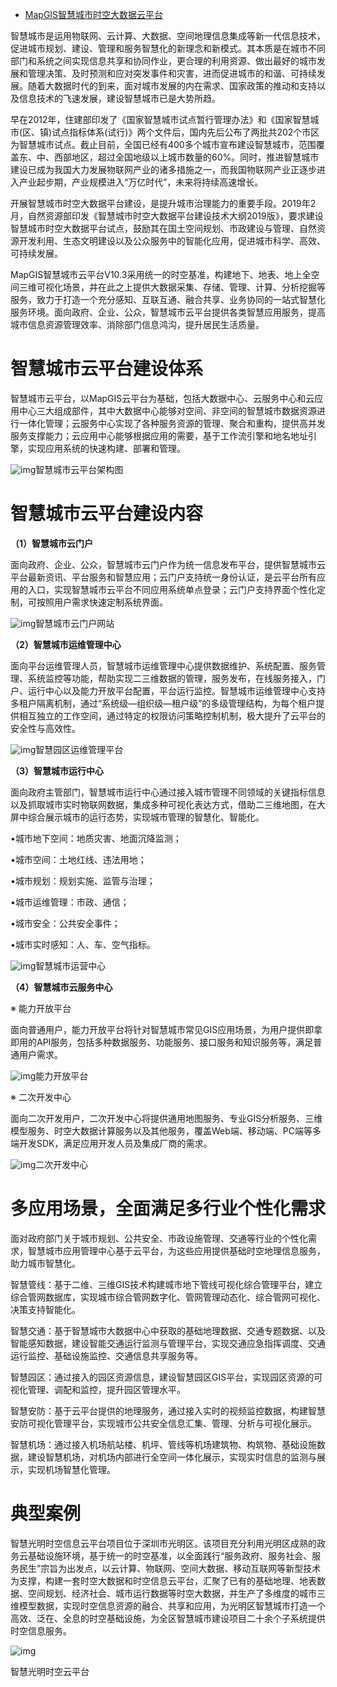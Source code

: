 - [MapGIS智慧城市时空大数据云平台](https://www.sohu.com/a/362911614_120511437)

智慧城市是运用物联网、云计算、大数据、空间地理信息集成等新一代信息技术，促进城市规划、建设、管理和服务智慧化的新理念和新模式。其本质是在城市不同部门和系统之间实现信息共享和协同作业，更合理的利用资源、做出最好的城市发展和管理决策、及时预测和应对突发事件和灾害，进而促进城市的和谐、可持续发展。随着大数据时代的到来，面对城市发展的内在需求、国家政策的推动和支持以及信息技术的飞速发展，建设智慧城市已是大势所趋。

早在2012年，住建部印发了《国家智慧城市试点暂行管理办法》和《国家智慧城市(区、镇)试点指标体系(试行)》两个文件后，国内先后公布了两批共202个市区为智慧城市试点。截止目前，全国已经有400多个城市宣布建设智慧城市，范围覆盖东、中、西部地区，超过全国地级以上城市数量的60%。同时，推进智慧城市建设已成为我国大力发展物联网产业的诸多措施之一，而我国物联网产业正逐步进入产业起步期，产业规模进入“万亿时代”，未来将持续高速增长。

开展智慧城市时空大数据平台建设，是提升城市治理能力的重要手段。2019年2月，自然资源部印发《智慧城市时空大数据平台建设技术大纲2019版》，要求建设智慧城市时空大数据平台试点，鼓励其在国土空间规划、市政建设与管理、自然资源开发利用、生态文明建设以及公众服务中的智能化应用，促进城市科学、高效、可持续发展。

MapGIS智慧城市云平台V10.3采用统一的时空基准，构建地下、地表、地上全空间三维可视化场景，并在此之上提供大数据采集、存储、管理、计算、分析挖掘等服务，致力于打造一个充分感知、互联互通、融合共享、业务协同的一站式智慧化服务环境。面向政府、企业、公众，智慧城市云平台提供各类智慧应用服务，提高城市信息资源管理效率、消除部门信息鸿沟，提升居民生活质量。

# **智慧城市云平台建设体系**

智慧城市云平台，以MapGIS云平台为基础，包括大数据中心、云服务中心和云应用中心三大组成部件，其中大数据中心能够对空间、非空间的智慧城市数据资源进行一体化管理；云服务中心实现了各种服务资源的管理、聚合和重构，提供高并发服务支撑能力；云应用中心能够根据应用的需要，基于工作流引擎和地名地址引擎，实现应用系统的快速构建、部署和管理。

![img](https://5b0988e595225.cdn.sohucs.com/images/20191226/77eb51fbac184f018fd7c400e96f4294.png)智慧城市云平台架构图

# **智慧城市云平台建设内容**

**（1）智慧城市云门户**

面向政府、企业、公众，智慧城市云门户作为统一信息发布平台，提供智慧城市云平台最新资讯、平台服务和智慧应用；云门户支持统一身份认证，是云平台所有应用的入口，实现智慧城市云平台不同应用系统单点登录；云门户支持界面个性化定制，可按照用户需求快速定制系统界面。

![img](https://5b0988e595225.cdn.sohucs.com/images/20191226/9c705262b26d4b64a8faca95c095f07c.png)智慧城市云门户网站

**（2）智慧城市运维管理中心**

面向平台运维管理人员，智慧城市运维管理中心提供数据维护、系统配置、服务管理、系统监控等功能，帮助实现二三维数据的管理，服务发布，在线服务接入，门户、运行中心以及能力开放平台配置，平台运行监控。智慧城市运维管理中心支持多租户隔离机制，通过“系统级—组织级—租户级”的多级管理结构，为每个租户提供相互独立的工作空间，通过特定的权限访问策略控制机制，极大提升了云平台的安全性与高效性。

![img](https://5b0988e595225.cdn.sohucs.com/images/20191226/8b5fd88f53144020a1f58595929d5cca.png)智慧园区运维管理平台

**（3）智慧城市运行中心**

面向政府主管部门，智慧城市运行中心通过接入城市管理不同领域的关键指标信息以及抓取城市实时物联网数据，集成多种可视化表达方式，借助二三维地图，在大屏中综合展示城市的运行态势，实现城市管理的智慧化、智能化。

•城市地下空间：地质灾害、地面沉降监测；

•城市空间：土地红线、违法用地；

•城市规划：规划实施、监管与治理；

•城市运维管理：市政、通信；

•城市安全：公共安全事件；

•城市实时感知：人、车、空气指标。

![img](https://5b0988e595225.cdn.sohucs.com/images/20191226/1f5f5e875cee482ea04a98186c444dd3.jpeg)智慧城市运营中心

**（4）智慧城市云服务中心**

※ 能力开放平台

面向普通用户，能力开放平台将针对智慧城市常见GIS应用场景，为用户提供即拿即用的API服务，包括多种数据服务、功能服务、接口服务和知识服务等，满足普通用户需求。

![img](https://5b0988e595225.cdn.sohucs.com/images/20191226/0541fca415764898ab67359427b9f046.png)能力开放平台

※ 二次开发中心

面向二次开发用户，二次开发中心将提供通用地图服务、专业GIS分析服务、三维模型服务、时空大数据计算服务以及其他服务，覆盖Web端、移动端、PC端等多端开发SDK，满足应用开发人员及集成厂商的需求。

![img](https://5b0988e595225.cdn.sohucs.com/images/20191226/1daa9a5e152a4550a9d8ea63de2126f3.png)二次开发中心

# **多应用场景，全面满足多行业个性化需求**

面对政府部门关于城市规划、公共安全、市政设施管理、交通等行业的个性化需求，智慧城市应用管理中心基于云平台，为这些应用提供基础时空地理信息服务，助力城市智慧化。

智慧管线：基于二维、三维GIS技术构建城市地下管线可视化综合管理平台，建立综合管网数据库，实现城市综合管网数字化、管网管理动态化、综合管网可视化、决策支持智能化。

智慧交通：基于智慧城市大数据中心中获取的基础地理数据、交通专题数据、以及智能感知数据，建设智能交通运行监测与管理平台，实现交通应急指挥调度、交通运行监控、基础设施监控、交通信息共享服务等。

智慧园区：通过接入的园区资源信息，建设智慧园区GIS平台，实现园区资源的可视化管理、调配和监控，提升园区管理水平。

智慧安防：基于云平台提供的地理服务，通过接入实时的视频监控数据，构建智慧安防可视化管理平台，实现城市公共安全信息汇集、管理、分析与可视化展示。

智慧机场：通过接入机场航站楼、机坪、管线等机场建筑物、构筑物、基础设施数据，建设智慧机场，对机场内部进行全空间一体化展示，实现实时信息的监测与展示，实现机场智慧化管理。

# 典型案例

智慧光明时空信息云平台项目位于深圳市光明区。该项目充分利用光明区成熟的政务云基础设施环境，基于统一的时空基准，以全面践行“服务政府、服务社会、服务民生”宗旨为出发点，以云计算、物联网、空间大数据、移动互联网等新型技术为支撑，构建一套时空大数据和时空信息云平台，汇聚了已有的基础地理、地表数据、空间规划、经济社会、城市运行数据等时空大数据，并生产了多维度的城市三维模型数据，实现时空信息资源的融合、共享和应用，为光明区智慧城市打造一个高效、泛在、全息的时空基础设施，为全区智慧城市建设项目二十余个子系统提供时空信息服务。

![img](https://5b0988e595225.cdn.sohucs.com/images/20191226/b8d4ded338ec4084a1c5be5a8ceb5953.png)

智慧光明时空云平台